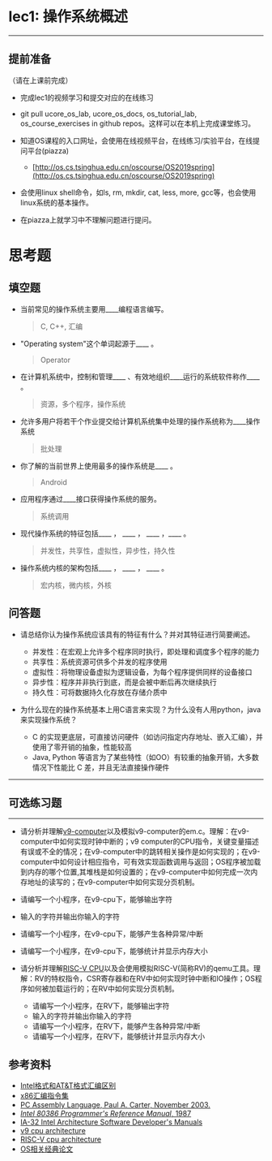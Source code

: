 # lec1: 操作系统概述

---

## **提前准备**

（请在上课前完成）

* 完成lec1的视频学习和提交对应的在线练习
* git pull ucore\_os\_lab, ucore\_os\_docs, os\_tutorial\_lab, os\_course\_exercises in github repos。这样可以在本机上完成课堂练习。
* 知道OS课程的入口网址，会使用在线视频平台，在线练习/实验平台，在线提问平台\(piazza\)
  * [http://os.cs.tsinghua.edu.cn/oscourse/OS2019spring](http://os.cs.tsinghua.edu.cn/oscourse/OS2019spring)


* 会使用linux shell命令，如ls, rm, mkdir, cat, less, more, gcc等，也会使用linux系统的基本操作。
* 在piazza上就学习中不理解问题进行提问。



# 思考题

## 填空题

* 当前常见的操作系统主要用____编程语言编写。
  > C, C++, 汇编
* "Operating system"这个单词起源于____ 。
  > Operator
* 在计算机系统中，控制和管理____ 、有效地组织____运行的系统软件称作____ 。
  > 资源，多个程序，操作系统
* 允许多用户将若干个作业提交给计算机系统集中处理的操作系统称为____操作系统
  > 批处理
* 你了解的当前世界上使用最多的操作系统是____ 。
  > Android
* 应用程序通过____接口获得操作系统的服务。
  > 系统调用
* 现代操作系统的特征包括____ ， ____ ， ____ ，____ 。
  > 并发性，共享性，虚拟性，异步性，持久性
* 操作系统内核的架构包括____ ， ____ ， ____ 。
  > 宏内核，微内核，外核


## 问答题

- 请总结你认为操作系统应该具有的特征有什么？并对其特征进行简要阐述。

  * 并发性：在宏观上允许多个程序同时执行，即处理和调度多个程序的能力
  * 共享性：系统资源可供多个并发的程序使用
  * 虚拟性：将物理设备虚拟为逻辑设备，为每个程序提供同样的设备接口
  * 异步性：程序并非执行到底，而是会被中断后再次继续执行
  * 持久性：可将数据持久化存放在存储介质中


- 为什么现在的操作系统基本上用C语言来实现？为什么没有人用python，java来实现操作系统？

  * C 的实现更底层，可直接访问硬件（如访问指定内存地址、嵌入汇编），并使用了零开销的抽象，性能较高
  * Java, Python 等语言为了某些特性（如OO）有较重的抽象开销，大多数情况下性能比 C 差，并且无法直接操作硬件

---

## 可选练习题

---

- 请分析并理解[v9\-computer](https://github.com/chyyuu/os_tutorial_lab/blob/master/v9_computer/docs/v9_computer.md)以及模拟v9\-computer的em.c。理解：在v9\-computer中如何实现时钟中断的；v9 computer的CPU指令，关键变量描述有误或不全的情况；在v9\-computer中的跳转相关操作是如何实现的；在v9\-computer中如何设计相应指令，可有效实现函数调用与返回；OS程序被加载到内存的哪个位置,其堆栈是如何设置的；在v9\-computer中如何完成一次内存地址的读写的；在v9\-computer中如何实现分页机制。


- 请编写一个小程序，在v9-cpu下，能够输出字符


- 输入的字符并输出你输入的字符


- 请编写一个小程序，在v9-cpu下，能够产生各种异常/中断


- 请编写一个小程序，在v9-cpu下，能够统计并显示内存大小



- 请分析并理解[RISC-V CPU](http://www.riscvbook.com/chinese/)以及会使用模拟RISC\-V(简称RV)的qemu工具。理解：RV的特权指令，CSR寄存器和在RV中如何实现时钟中断和IO操作；OS程序如何被加载运行的；在RV中如何实现分页机制。
  - 请编写一个小程序，在RV下，能够输出字符
  - 输入的字符并输出你输入的字符
  - 请编写一个小程序，在RV下，能够产生各种异常/中断
  - 请编写一个小程序，在RV下，能够统计并显示内存大小

## 参考资料
 - [Intel格式和AT&T格式汇编区别](http://www.cnblogs.com/hdk1993/p/4820353.html)
 - [x86汇编指令集  ](http://hiyyp1234.blog.163.com/blog/static/67786373200981811422948/)
 - [PC Assembly Language, Paul A. Carter, November 2003.](https://pdos.csail.mit.edu/6.828/2016/readings/pcasm-book.pdf)
 - [*Intel 80386 Programmer's Reference Manual*, 1987](https://pdos.csail.mit.edu/6.828/2016/readings/i386/toc.htm)
 - [IA-32 Intel Architecture Software Developer's Manuals](http://www.intel.com/content/www/us/en/processors/architectures-software-developer-manuals.html)
 - [v9 cpu architecture](https://github.com/chyyuu/os_tutorial_lab/blob/master/v9_computer/docs/v9_computer.md)
 - [RISC-V cpu architecture](http://www.riscvbook.com/chinese/)
 - [OS相关经典论文](https://github.com/chyyuu/aos_course_info/blob/master/readinglist.md)

